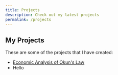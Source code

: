 ```yaml
---
title: Projects
description: Check out my latest projects
permalink: /projects
---
```

## My Projects
These are some of the projects that I have created:

- [Economic Analysis of Okun's Law](/projects/econgraph)
- Hello
